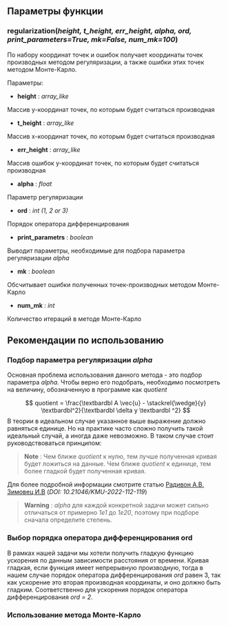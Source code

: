 
## Параметры функции

### regularization(*height, t_height, err_height, alpha, ord, print_parameters=True, mk=False, num_mk=100*)


По набору координат точек и ошибок получает координаты точек производных методом регуляризации, а также ошибки этих точек методом Монте-Карло.

Параметры:

+ **height** : *array_like*

Массив y-координат точек, по которым будет считаться производная

+ **t_height** : *array_like*

Массив x-координат точек, по которым будет считаться производная

+ **err_height** : *array_like*

Массив ошибок y-координат точек, по которым будет считаться производная

+ **alpha** : *float*

Параметр регуляризации

+ **ord** : *int (1, 2 or 3)*

Порядок оператора дифференцирования

+ **print_parametrs** : *boolean*

Выводит параметры, необходимые для подбора параметра регуляризации *alpha*

+ **mk** : *boolean*

Обсчитывает ошибки полученных точек-производных методом Монте-Карло

+ **num_mk** : *int*

Количество итераций в методе Монте-Карло

## Рекомендации по использованию

### Подбор параметра регуляризации *alpha*

Основная проблема использования данного метода - это подбор параметра *alpha*.
Чтобы верно его подобрать, необходимо посмотреть на величину, обозначенную в программе как *quotient*

$$ 
quotient = \frac{\textbardbl A \vec{u} - \stackrel{\wedge}{y} \textbardbl^2}{\textbardbl \delta y \textbardbl ^2}
$$
В теории в идеальном случае указанное выше выражение должно равняться единице. Но на практике часто сложно получить такой идеальный случай, а иногда даже невозможно. В таком случае стоит руководствоваться принципом: 

> **Note** :
Чем ближе *quotient* к нулю, тем лучше полученная кривая будет ложиться на данные. Чем ближе *quotient* к единице, тем более гладкой будет полученная кривая.

Для более подробной информации смотрите статью [Радивон А.В, Зимовец И.В](https://kmu.cosmos.ru/docs/2022/KMU-2022-Proceedings-v4.pdf) (*DOI: 10.21046/KMU-2022-112-119*)

> **Warning** :
> *alpha* для каждой конкретной задачи может сильно отличаться от примерно *1e1* до *1e20*, поэтому при подборе сначала определите степень.

### Выбор порядка оператора дифференцирования ord

В рамках нашей задачи мы хотели получить гладкую функцию ускорения по данным зависимости расстояния от времени. Кривая гладкая, если функция имеет непрерывную производную, тогда в нашем случае порядок оператора дифференцирования *ord* равен 3, так как ускорение это вторая производная координаты, и оно должно быть гладким. Соответственно для ускорения порядок оператора дифференцирования *ord = 2*.


### Использование метода Монте-Карло
